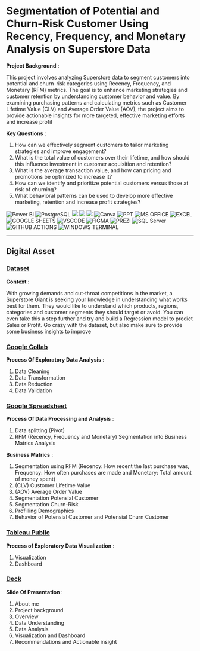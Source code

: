 # Segmentation of Potential and Churn-Risk Customer Using Recency, Frequency, and Monetary Analysis on Superstore Data 


**Project Background** : 

This project involves analyzing Superstore data to segment customers into potential and churn-risk categories using Recency, Frequency, and Monetary (RFM) metrics. The goal is to enhance marketing strategies and customer retention by understanding customer behavior and value. By examining purchasing patterns and calculating metrics such as Customer Lifetime Value (CLV) and Average Order Value (AOV), the project aims to provide actionable insights for more targeted, effective marketing efforts and increase profit

**Key Questions** : 
1. How can we effectively segment customers to tailor marketing strategies and improve engagement?
2. What is the total value of customers over their lifetime, and how should this influence investment in customer acquisition and retention?
3. What is the average transaction value, and how can pricing and promotions be optimized to increase it?
4. How can we identify and prioritize potential customers versus those at risk of churning?
5. What behavioral patterns can be used to develop more effective marketing, retention and increase profit strategies?

![Power Bi](https://img.shields.io/badge/power_bi-F2C811?style=for-the-badge&logo=powerbi&logoColor=black)
![PostgreSQL](https://img.shields.io/badge/PostgreSQL-316192?style=for-the-badge&logo=postgresql&logoColor=white)
![](https://img.shields.io/badge/MySQL-00000F?style=for-the-badge&logo=mysql&logoColor=white)
![](https://img.shields.io/badge/SQLite-07405E?style=for-the-badge&logo=sqlite&logoColor=white)
![](https://img.shields.io/badge/Tableau-E97627?style=for-the-badge&logo=Tableau&logoColor=white)
![Canva](https://img.shields.io/badge/Canva-%2300C4CC.svg?style=for-the-badge&logo=Canva&logoColor=white)
![PPT](https://img.shields.io/badge/Microsoft_PowerPoint-B7472A?style=for-the-badge&logo=microsoft-powerpoint&logoColor=white)
![MS OFFICE](https://img.shields.io/badge/Microsoft_Office-D83B01?style=for-the-badge&logo=microsoft-office&logoColor=white)
![EXCEL](https://img.shields.io/badge/Microsoft_Excel-217346?style=for-the-badge&logo=microsoft-excel&logoColor=white)
![GOOGLE SHEETS](https://img.shields.io/badge/Google%20Sheets-34A853?style=for-the-badge&logo=google-sheets&logoColor=white)
![VSCODE](https://img.shields.io/badge/VSCode-0078D4?style=for-the-badge&logo=visual%20studio%20code&logoColor=white)
![FIGMA](https://img.shields.io/badge/Figma-F24E1E?style=for-the-badge&logo=tfigma&logoColor=white)
![PREZI](https://img.shields.io/badge/Prezi-3181FF?style=for-the-badge&logo=prezi&logoColor=white)
![SQL Server](https://img.shields.io/badge/Microsoft_SQL_Server-CC2927?style=for-the-badge&logo=microsoft-sql-server&logoColor=white)
![GITHUB ACTIONS](https://img.shields.io/badge/Github%20Actions-282a2e?style=for-the-badge&logo=githubactions&logoColor=367cfe)
![WINDOWS TERMINAL](https://img.shields.io/badge/windows%20terminal-4D4D4D?style=for-the-badge&logo=windows%20terminal&logoColor=white)

---


## Digital Asset

### [Dataset](https://www.kaggle.com/datasets/vivek468/superstore-dataset-final/data)

**Context** : 

With growing demands and cut-throat competitions in the market, a Superstore Giant is seeking your knowledge in understanding what works best for them. They would like to understand which products, regions, categories and customer segments they should target or avoid. You can even take this a step further and try and build a Regression model to predict Sales or Profit. Go crazy with the dataset, but also make sure to provide some business insights to improve

### [Google Collab](https://colab.research.google.com/drive/1P0WrFK8L_pL3aDhS-BqfxV3ZVvWfkGwW)

**Process Of Exploratory Data Analysis** : 

1. Data Cleaning
2. Data Transformation
3. Data Reduction
4. Data Validation

### [Google Spreadsheet](https://docs.google.com/spreadsheets/d/e/2PACX-1vQxhQqJgSZgV02aQBKFPMQses20STs5kBZGRk0kU6z9YZH94M65os-r7RMyNKSV7jfJ5RyNuhvBxU5N/pubhtml)

**Process Of Data Processing and Analysis** : 

1. Data splitting (Pivot)
2. RFM (Recency, Frequency and Monetary) Segmentation into Business Matrics Analysis

**Business Matrics** : 

1. Segmentation using RFM (Recency: How recent the last purchase was, Frequency: How often purchases are made and Monetary: Total amount of money spent)
2. (CLV) Customer Lifetime Value
3. (AOV) Average Order Value
4. Segmentation Potensial Customer
5. Segmentation Churn-Risk
6. Profilling Demographics
7. Behavior of Potensial Customer and Potensial Churn Customer

### [Tableau Public](https://public.tableau.com/views/FinalProjectFInal/Topic?:language=en-US&:sid=&:redirect=auth&:display_count=n&:origin=viz_share_link)

**Process of Exploratory Data Visualization** : 

1. Visualization
2. Dashboard

### [Deck](https://www.canva.com/design/DAGRxl9Ijik/ZhujJeQnGTmdbm-cRHqkdQ/view)

**Slide Of Presentation** : 

1. About me
2. Project background
3. Overview
4. Data Understanding
5. Data Analysis
6. Visualization and Dashboard
7. Recommendations and Actionable insight
